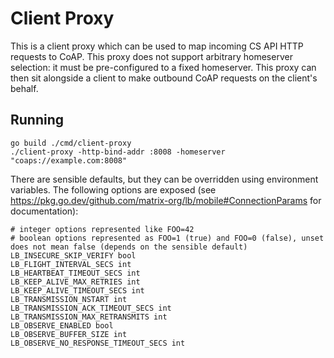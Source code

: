 # Client Proxy

This is a client proxy which can be used to map incoming CS API HTTP requests to CoAP. This proxy
does not support arbitrary homeserver selection: it must be pre-configured to a fixed homeserver.
This proxy can then sit alongside a client to make outbound CoAP requests on the client's behalf.

## Running

```
go build ./cmd/client-proxy
./client-proxy -http-bind-addr :8008 -homeserver "coaps://example.com:8008"
```

There are sensible defaults, but they can be overridden using environment variables. The following
options are exposed (see https://pkg.go.dev/github.com/matrix-org/lb/mobile#ConnectionParams for documentation):
```
# integer options represented like FOO=42
# boolean options represented as FOO=1 (true) and FOO=0 (false), unset does not mean false (depends on the sensible default)
LB_INSECURE_SKIP_VERIFY bool
LB_FLIGHT_INTERVAL_SECS int
LB_HEARTBEAT_TIMEOUT_SECS int
LB_KEEP_ALIVE_MAX_RETRIES int
LB_KEEP_ALIVE_TIMEOUT_SECS int
LB_TRANSMISSION_NSTART int
LB_TRANSMISSION_ACK_TIMEOUT_SECS int
LB_TRANSMISSION_MAX_RETRANSMITS int
LB_OBSERVE_ENABLED bool
LB_OBSERVE_BUFFER_SIZE int
LB_OBSERVE_NO_RESPONSE_TIMEOUT_SECS int
```